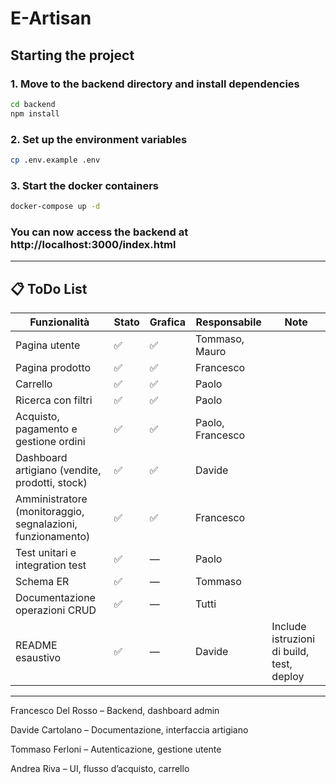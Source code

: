 ﻿# E-Artisan

## Starting the project
### 1. Move to the backend directory and install dependencies
```bash
cd backend
npm install
```

### 2. Set up the environment variables
```bash
cp .env.example .env
```

### 3. Start the docker containers
```bash
docker-compose up -d
```

### You can now access the backend at http://localhost:3000/index.html
---
## 📋 ToDo List

| Funzionalità                                                                 | Stato       | Grafica     | Responsabile                    | Note                                                                 |
|------------------------------------------------------------------------------|-------------|-------------|----------------------------------|----------------------------------------------------------------------|
| Pagina utente                                                               | ✅   | ✅    | Tommaso, Mauro                   |                                                                      |
| Pagina prodotto                                                             | ✅  | ✅    | Francesco                        |                                                                      |
| Carrello                                                                    | ✅      | ✅      | Paolo                            |                                                                      |
| Ricerca con filtri                                                          | ✅    | ✅   | Paolo                            |                                                                      |
| Acquisto, pagamento e gestione ordini                                       | ✅   | ✅    | Paolo, Francesco                 |                                                                      |
| Dashboard artigiano (vendite, prodotti, stock)                              | ✅    | ✅    | Davide                           |                                                                      |
| Amministratore (monitoraggio, segnalazioni, funzionamento)                 | ✅    | ✅    | Francesco                        |                                                                      |
| Test unitari e integration test                                             | ✅    | —           | Paolo                            |                                                                      |
| Schema ER                                                                   | ✅    | —           | Tommaso                          |                                                                      |
| Documentazione operazioni CRUD                                              | ✅    | —           | Tutti                            |                                                                      |
| README esaustivo                                                            | ✅    | —           | Davide                           | Include istruzioni di build, test, deploy                           |
---
Francesco Del Rosso – Backend, dashboard admin

Davide Cartolano – Documentazione, interfaccia artigiano

Tommaso Ferloni – Autenticazione, gestione utente

Andrea Riva – UI, flusso d’acquisto, carrello


